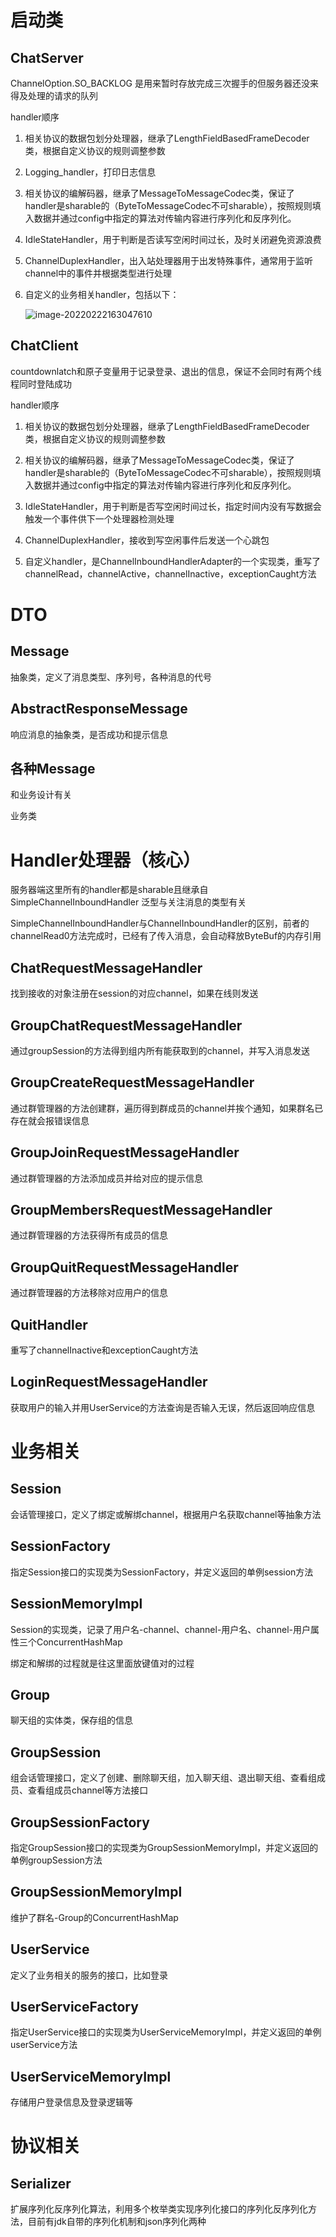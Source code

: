 # 启动类

## ChatServer

ChannelOption.SO_BACKLOG 是用来暂时存放完成三次握手的但服务器还没来得及处理的请求的队列

handler顺序

1. 相关协议的数据包划分处理器，继承了LengthFieldBasedFrameDecoder类，根据自定义协议的规则调整参数

2. Logging_handler，打印日志信息

3. 相关协议的编解码器，继承了MessageToMessageCodec类，保证了handler是sharable的（ByteToMessageCodec不可sharable），按照规则填入数据并通过config中指定的算法对传输内容进行序列化和反序列化。

4. IdleStateHandler，用于判断是否读写空闲时间过长，及时关闭避免资源浪费

5. ChannelDuplexHandler，出入站处理器用于出发特殊事件，通常用于监听channel中的事件并根据类型进行处理

6. 自定义的业务相关handler，包括以下：

   ![image-20220222163047610](C:\Users\Lenvov\AppData\Roaming\Typora\typora-user-images\image-20220222163047610.png)

## ChatClient

countdownlatch和原子变量用于记录登录、退出的信息，保证不会同时有两个线程同时登陆成功

handler顺序

1. 相关协议的数据包划分处理器，继承了LengthFieldBasedFrameDecoder类，根据自定义协议的规则调整参数
2. 相关协议的编解码器，继承了MessageToMessageCodec类，保证了handler是sharable的（ByteToMessageCodec不可sharable），按照规则填入数据并通过config中指定的算法对传输内容进行序列化和反序列化。

3. IdleStateHandler，用于判断是否写空闲时间过长，指定时间内没有写数据会触发一个事件供下一个处理器检测处理
4. ChannelDuplexHandler，接收到写空闲事件后发送一个心跳包
5. 自定义handler，是ChannelInboundHandlerAdapter的一个实现类，重写了channelRead，channelActive，channelInactive，exceptionCaught方法



# DTO

## Message

抽象类，定义了消息类型、序列号，各种消息的代号

## AbstractResponseMessage

响应消息的抽象类，是否成功和提示信息

## 各种Message

和业务设计有关

业务类



# Handler处理器（核心）

服务器端这里所有的handler都是sharable且继承自SimpleChannelInboundHandler<T> 泛型与关注消息的类型有关

SimpleChannelInboundHandler与ChannelInboundHandler的区别，前者的channelRead0方法完成时，已经有了传入消息，会自动释放ByteBuf的内存引用

## ChatRequestMessageHandler

找到接收的对象注册在session的对应channel，如果在线则发送

## GroupChatRequestMessageHandler

通过groupSession的方法得到组内所有能获取到的channel，并写入消息发送

## GroupCreateRequestMessageHandler

通过群管理器的方法创建群，遍历得到群成员的channel并挨个通知，如果群名已存在就会报错误信息

## GroupJoinRequestMessageHandler

通过群管理器的方法添加成员并给对应的提示信息

## GroupMembersRequestMessageHandler

通过群管理器的方法获得所有成员的信息

## GroupQuitRequestMessageHandler

通过群管理器的方法移除对应用户的信息

## QuitHandler

重写了channelInactive和exceptionCaught方法

## LoginRequestMessageHandler

获取用户的输入并用UserService的方法查询是否输入无误，然后返回响应信息



# 业务相关

## Session

会话管理接口，定义了绑定或解绑channel，根据用户名获取channel等抽象方法

## SessionFactory

指定Session接口的实现类为SessionFactory，并定义返回的单例session方法

## SessionMemoryImpl

Session的实现类，记录了用户名-channel、channel-用户名、channel-用户属性三个ConcurrentHashMap

绑定和解绑的过程就是往这里面放键值对的过程

## Group

聊天组的实体类，保存组的信息

## GroupSession

组会话管理接口，定义了创建、删除聊天组，加入聊天组、退出聊天组、查看组成员、查看组成员channel等方法接口

## GroupSessionFactory

指定GroupSession接口的实现类为GroupSessionMemoryImpl，并定义返回的单例groupSession方法

## GroupSessionMemoryImpl

维护了群名-Group的ConcurrentHashMap

## UserService

定义了业务相关的服务的接口，比如登录

## UserServiceFactory

指定UserService接口的实现类为UserServiceMemoryImpl，并定义返回的单例userService方法

## UserServiceMemoryImpl

存储用户登录信息及登录逻辑等



# 协议相关

## Serializer

扩展序列化反序列化算法，利用多个枚举类实现序列化接口的序列化反序列化方法，目前有jdk自带的序列化机制和json序列化两种

